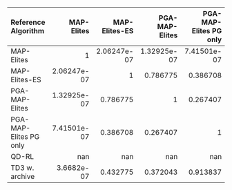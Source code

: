 | Reference Algorithm    |    MAP-Elites |   MAP-Elites-ES |   PGA-MAP-Elites |   PGA-MAP-Elites PG only |   QD-RL |   TD3 w. archive |
|:-----------------------|--------------:|----------------:|-----------------:|-------------------------:|--------:|-----------------:|
| MAP-Elites             |   1           |     2.06247e-07 |      1.32925e-07 |              7.41501e-07 |     nan |       3.6682e-07 |
| MAP-Elites-ES          |   2.06247e-07 |     1           |      0.786775    |              0.386708    |     nan |       0.432775   |
| PGA-MAP-Elites         |   1.32925e-07 |     0.786775    |      1           |              0.267407    |     nan |       0.372043   |
| PGA-MAP-Elites PG only |   7.41501e-07 |     0.386708    |      0.267407    |              1           |     nan |       0.913837   |
| QD-RL                  | nan           |   nan           |    nan           |            nan           |     nan |     nan          |
| TD3 w. archive         |   3.6682e-07  |     0.432775    |      0.372043    |              0.913837    |     nan |       1          |